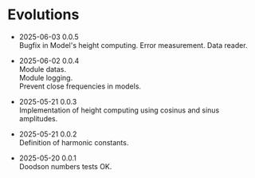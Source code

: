 # Evolutions

- 2025-06-03 0.0.5  
  Bugfix in Model's height computing.
  Error measurement.
  Data reader.

- 2025-06-02 0.0.4  
  Module datas.  
  Module logging.  
  Prevent close frequencies in models.  

- 2025-05-21 0.0.3  
  Implementation of height computing using cosinus and sinus amplitudes.  

- 2025-05-21 0.0.2  
  Definition of harmonic constants.  

- 2025-05-20 0.0.1  
  Doodson numbers tests OK.  
